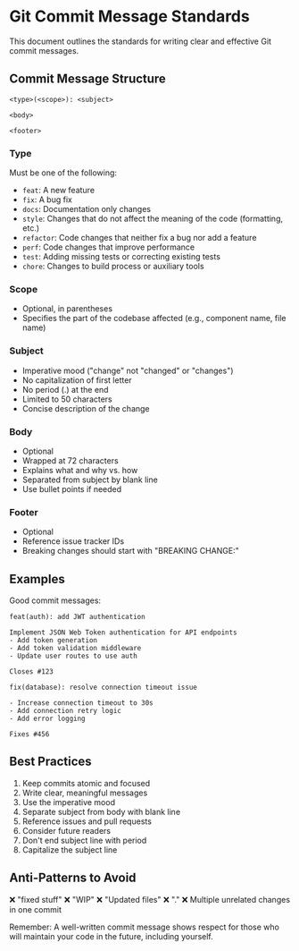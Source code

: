 # Git Commit Message Standards

This document outlines the standards for writing clear and effective Git commit messages.

## Commit Message Structure

```
<type>(<scope>): <subject>

<body>

<footer>
```

### Type
Must be one of the following:
- `feat`: A new feature
- `fix`: A bug fix
- `docs`: Documentation only changes
- `style`: Changes that do not affect the meaning of the code (formatting, etc.)
- `refactor`: Code changes that neither fix a bug nor add a feature
- `perf`: Code changes that improve performance
- `test`: Adding missing tests or correcting existing tests
- `chore`: Changes to build process or auxiliary tools

### Scope
- Optional, in parentheses
- Specifies the part of the codebase affected (e.g., component name, file name)

### Subject
- Imperative mood ("change" not "changed" or "changes")
- No capitalization of first letter
- No period (.) at the end
- Limited to 50 characters
- Concise description of the change

### Body
- Optional
- Wrapped at 72 characters
- Explains what and why vs. how
- Separated from subject by blank line
- Use bullet points if needed

### Footer
- Optional
- Reference issue tracker IDs
- Breaking changes should start with "BREAKING CHANGE:"

## Examples

Good commit messages:
```
feat(auth): add JWT authentication

Implement JSON Web Token authentication for API endpoints
- Add token generation
- Add token validation middleware
- Update user routes to use auth

Closes #123
```

```
fix(database): resolve connection timeout issue

- Increase connection timeout to 30s
- Add connection retry logic
- Add error logging

Fixes #456
```

## Best Practices

1. Keep commits atomic and focused
2. Write clear, meaningful messages
3. Use the imperative mood
4. Separate subject from body with blank line
5. Reference issues and pull requests
6. Consider future readers
7. Don't end subject line with period
8. Capitalize the subject line

## Anti-Patterns to Avoid

❌ "fixed stuff"
❌ "WIP"
❌ "Updated files"
❌ "."
❌ Multiple unrelated changes in one commit

Remember: A well-written commit message shows respect for those who will maintain your code in the future, including yourself.
